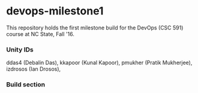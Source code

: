 # devops-milestone1
This repository holds the first milestone build for the DevOps (CSC 591) course at NC State, Fall '16. 

### Unity IDs
ddas4 (Debalin Das), kkapoor (Kunal Kapoor), pmukher (Pratik Mukherjee), izdrosos (Ian Drosos), 

### Build section
